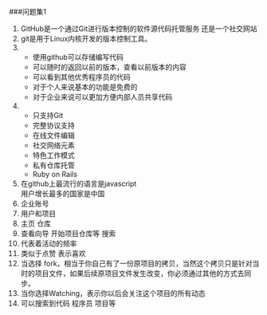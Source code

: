 ###问题集1
1. GitHub是一个通过Git进行版本控制的软件源代码托管服务 还是一个社交网站
2.	git是用于Linux内核开发的版本控制工具。
3.	* 使用github可以存储编写代码  
    * 可以随时的返回以前的版本，查看以前版本的内容  
    * 可以看到其他优秀程序员的代码  
    * 对于个人来说基本的功能是免费的  
    * 对于企业来说可以更加方便内部人员共享代码
4.	* 只支持Git  
  	* 完整协议支持  
  	* 在线文件编辑  
  	* 社交网络元素  
 	* 特色工作模式  
  	* 私有仓库托管  
  	* Ruby on Rails  
5.	在github上最流行的语言是javascript  
	用户增长最多的国家是中国
6.	企业账号
7.	用户和项目
8.	主页 仓库
9.	查看向导 开始项目仓库等 搜索
10.	代表着活动的频率
11.	类似于点赞  表示喜欢
12.	当选择 fork，相当于你自己有了一份原项目的拷贝，当然这个拷贝只是针对当时的项目文件，如果后续原项目文件发生改变，你必须通过其他的方式去同步。
13.	当你选择Watching，表示你以后会关注这个项目的所有动态
14.	可以搜索到代码 程序员 项目等

